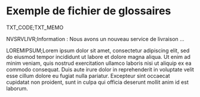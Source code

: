 # Exemple de fichier de glossaires
TXT\_CODE;TXT\_MEMO


NVSRVLIVR;Information : Nous avons un nouveau service 
 de livraison ...


LOREMIPSUM;Lorem ipsum dolor sit amet, consectetur 
 adipiscing elit, 
 sed do eiusmod 
 tempor incididunt 
 ut labore et dolore 
 magna aliqua. Ut enim 
 ad minim veniam, quis nostrud exercitation 
 ullamco laboris 
 nisi ut aliquip 
 ex ea commodo consequat. Duis aute irure dolor in reprehenderit 
 in voluptate velit 
 esse cillum dolore 
 eu fugiat nulla 
 pariatur. Excepteur 
 sint occaecat 
 cupidatat non proident, 
 sunt in culpa qui 
 officia deserunt mollit anim 
 id est laborum.


